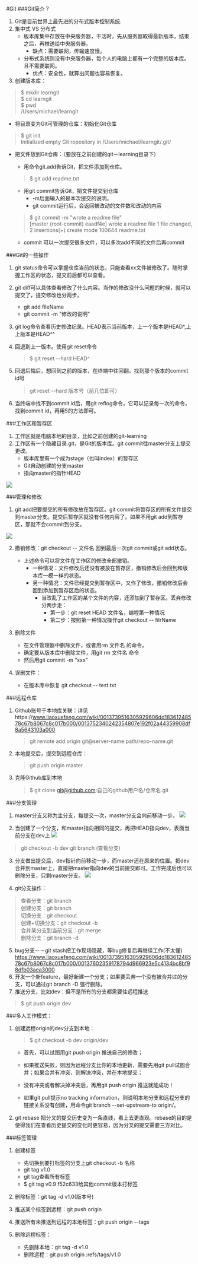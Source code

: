 #Git
###Git简介？
1. Git是目前世界上最先进的分布式版本控制系统.
2. 集中式 VS 分布式
	- 版本库集中存放在中央服务器，干活时，先从服务器取得最新版本，结束之后，再推送给中央服务器。
		- 缺点：需要联网，传输速度慢。
	- 分布式系统则没有中央服务器，每个人的电脑上都有一个完整的版本库。且不需要联网。
		- 优点：安全性，就算出问题也容易恢复。
3. 创建版本库：

> $ mkdir learngit<br>
$ cd learngit<br>
$ pwd<br>
/Users/michael/learngit<br>

- 将目录变为Git可管理的仓库：初始化Git仓库

> $ git init<br>
Initialized empty Git repository in /Users/michael/learngit/.git/

- 把文件放到Git仓库：（要放在之前创建的git－learning目录下）
	- 用命令git.add告诉Git，把文件添加到仓库。

	> $ git add readme.txt

	- 用git commit告诉Git，把文件提交到仓库
		- -m后面输入的是本次提交的说明。
		- git commit运行后，会返回被改动的文件数和改动的内容 
	
	> $ git commit -m "wrote a readme file"<br>
[master (root-commit) eaadf4e] wrote a readme file
 1 file changed, 2 insertions(+)
 create mode 100644 readme.txt 
 
 	- commit 可以一次提交很多文件，可以多次add不同的文件后再commit

###Git的一些操作
1. git status命令可以掌握仓库当前的状态，只能查看xx文件被修改了。随时掌握工作区的状态，提交前后都可以查看。
2. git diff可以具体查看修改了什么内容。当作的修改没什么问题的时候，就可以提交了，提交修改也分两步。
	- git add fileName
	- git commit -m "修改的说明" 

3. git log命令查看历史修改纪录。HEAD表示当前版本，上一个版本是HEAD^,上上版本是HEAD^^
4. 回退到上一版本。使用git reset命令

	> $ git reset --hard HEAD^
	
5. 回退后悔后，想回到之前的版本，在终端中往回翻，找到那个版本的commit id号

	> git reset --hard 版本号（前几位即可）
	
6. 当终端中找不到commit id后，用git reflog命令，它可以记录每一次的命令，找到commit id，再用5的方法即可。

###工作区和暂存区
1. 工作区就是电脑本地的目录，比如之前创建的git-learning
2. 工作区有一个隐藏目录.git，是Git的版本库。git commit往master分支上提交更改。
	- 版本库里有一个成为stage（也叫index）的暂存区
	- Git自动创建的分支master
	- 指向master的指针HEAD

![](https://cdn.liaoxuefeng.com/cdn/files/attachments/001384907702917346729e9afbf4127b6dfbae9207af016000/0)

###管理和修改

1. git add把要提交的所有修改放在暂存区。git commit将暂存区的所有文件提交到master分支。提交后暂存区就没有任何内容了。如果不用git add到暂存区，那就不会commit到分支。

![](https://cdn.liaoxuefeng.com/cdn/files/attachments/001384907720458e56751df1c474485b697575073c40ae9000/0)

2. 撤销修改：git checkout -- 文件名 回到最后一次git commit或git add状态。
	- 上述命令可以将文件在工作区的修改全部撤销。
		- 一种情况：文件修改后还没有被放在暂存区，撤销修改后会回到和版本库一模一样的状态。
		- 另一种情况：文件已经提交到暂存区中，又作了修改，撤销修改后会回到添加到暂存区后的状态。
			- 当改乱了工作区的某个文件的内容，还添加到了暂存区。丢弃修改分两步走：
				- 第一步：git reset HEAD 文件名，编程第一种情况
				- 第二步：按照第一种情况操作git checkout -- filrName

3. 删除文件
	- 在文件管理器中删除文件，或者用rm 文件名 的命令。
	- 确定要从版本库中删除文件，用git rm 文件名 命令
	- 然后用git commit -m “xxx”

4. 误删文件：
	- 在版本库中恢复 git checkout -- test.txt

###远程仓库
1. Github账号于本地库关联：详见https://www.liaoxuefeng.com/wiki/0013739516305929606dd18361248578c67b8067c8c017b000/0013752340242354807e192f02a44359908df8a5643103a000
	
	> git remote add origin git@server-name:path/repo-name.git

2. 本地提交后，提交到远程仓库：

	> git push origin master
	
3. 克隆Github库到本地
	
	> $ git clone git@github.com:自己的github用户名/仓库名.git
	
###分支管理
1. master分支又称为主分支，每提交一次，master分支会向前移动一步。
![](https://cdn.liaoxuefeng.com/cdn/files/attachments/0013849087937492135fbf4bbd24dfcbc18349a8a59d36d000/0)

2. 当创建了一个分支，和master指向相同的提交，再把HEAD指向dev，表面当前分支在dev上
![](https://cdn.liaoxuefeng.com/cdn/files/attachments/001384908811773187a597e2d844eefb11f5cf5d56135ca000/0)

> git checkout -b dev
> git branch (查看分支)

3. 分支做出提交后，dev指针向前移动一步，而master还在原来的位置。把dev合并到master上，直接把master指向dev的当前提交即可。工作完成后也可以删除分支，只剩master分支。
![](https://cdn.liaoxuefeng.com/cdn/files/attachments/00138490883510324231a837e5d4aee844d3e4692ba50f5000/0)
	
4. git分支操作：

> 查看分支：git branch<br>
> 创建分支：git branch <name><br>
> 切换分支：git checkout <name><br>
> 创建+切换分支：git checkout -b <name><br>
> 合并某分支到当前分支：git merge <name><br>
> 删除分支：git branch -d <name><br>

5. bug分支－－git stash把工作现场隐藏，等bug修复后再继续工作(不太懂)
https://www.liaoxuefeng.com/wiki/0013739516305929606dd18361248578c67b8067c8c017b000/00137602359178794d966923e5c4134bc8bf98dfb03aea3000
6. 开发一个新feature，最好新建一个分支；如果要丢弃一个没有被合并过的分支，可以通过git branch -D <name>强行删除。
7. 推送分支，比如dev：但不是所有的分支都需要往远程推送

> $ git push origin dev


###多人工作模式：
1. 创建远程origin的dev分支到本地：

	> $ git checkout -b dev origin/dev
	

	- 首先，可以试图用git push origin <branch-name>推送自己的修改；

	- 如果推送失败，则因为远程分支比你的本地更新，需要先用git pull试图合并；如果合并有冲突，则解决冲突，并在本地提交；

	- 没有冲突或者解决掉冲突后，再用git push origin <branch-name>推送就能成功！

	- 如果git pull提示no tracking information，则说明本地分支和远程分支的链接关系没有创建，用命令git branch --set-upstream-to <branch-name> origin/<branch-name>。

2. git rebase 把分叉的提交历史变为一条直线，看上去更直观。rebase的目的是使得我们在查看历史提交的变化时更容易，因为分叉的提交需要三方对比。

###标签管理
1. 创建标签
	- 先切换到要打标签的分支上git checkout -b 名称
	- git tag v1.0
	- git tag查看所有标签
	- $ git tag v0.9 f52c633给其他commit版本打标签

2. 删除标签：git tag -d v1.0(版本号)
3. 推送某个标签到远程：git push origin <tagname>
4. 推送所有未推送到远程的本地标签：git push origin --tags
5. 删除远程标签：
	- 先删除本地：git tag -d v1.0
	- 删除远程：git push origin :refs/tags/v1.0 
 

 
